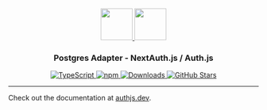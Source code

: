 <p align="center">
  <br/>
  <a href="https://authjs.dev" target="_blank">
    <img height="64px" src="https://authjs.dev/img/logo-sm.png" />
  </a>
  <a href="https://www.postgresql.org/" target="_blank">
    <img height="64px" src="https://authjs.dev/img/adapters/pg.png"/>
  </a>
  <h3 align="center"><b>Postgres Adapter</b> - NextAuth.js / Auth.js</a></h3>
  <p align="center" style="align: center;">
    <a href="https://npm.im/@auth/pg-adapter">
      <img src="https://img.shields.io/badge/TypeScript-blue?style=flat-square" alt="TypeScript" />
    </a>
    <a href="https://npm.im/@auth/pg-adapter">
      <img alt="npm" src="https://img.shields.io/npm/v/@auth/pg-adapter?color=green&label=@auth/pg-adapter&style=flat-square">
    </a>
    <a href="https://www.npmtrends.com/@auth/pg-adapter">
      <img src="https://img.shields.io/npm/dm/@auth/pg-adapter?label=%20downloads&style=flat-square" alt="Downloads" />
    </a>
    <a href="https://github.com/nextauthjs/next-auth/stargazers">
      <img src="https://img.shields.io/github/stars/nextauthjs/next-auth?style=flat-square" alt="GitHub Stars" />
    </a>
  </p>
</p>

---

Check out the documentation at [authjs.dev](https://authjs.dev/reference/adapter/pg).
